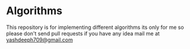 # Algorithms
This repository is for implementing different algorithms its only for me so please don't send pull requests if you have any idea mail me at yashdeeph709@gmail.com
